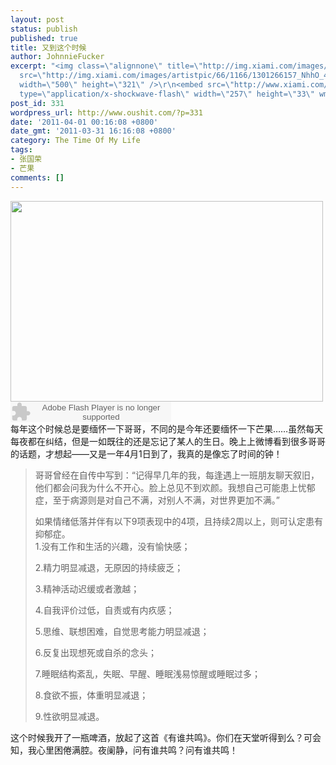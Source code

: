 ```yaml
---
layout: post
status: publish
published: true
title: 又到这个时候
author: JohnnieFucker
excerpt: "<img class=\"alignnone\" title=\"http://img.xiami.com/images/artistpic/66/1166/1301266157_NhhO_4.jpg\"
  src=\"http://img.xiami.com/images/artistpic/66/1166/1301266157_NhhO_4.jpg\" alt=\"\"
  width=\"500\" height=\"321\" />\r\n<embed src=\"http://www.xiami.com/widget/3298604_70698/singlePlayer.swf\"
  type=\"application/x-shockwave-flash\" width=\"257\" height=\"33\" wmode=\"transparent\"></embed>\r\n每年这个时候总是要缅怀一下哥哥，不同的是今年还要缅怀一下芒果……虽然每天每夜都在纠结，但是一如既往的还是忘记了某人的生日。晚上上微博看到很多哥哥的话题，才想起——又是一年4月1日到了，我真的是像忘了时间的钟！\r\n"
post_id: 331
wordpress_url: http://www.oushit.com/?p=331
date: '2011-04-01 00:16:08 +0800'
date_gmt: '2011-03-31 16:16:08 +0800'
category: The Time Of My Life
tags:
- 张国荣
- 芒果
comments: []
---
```

<p><img class="alignnone" title="http://img.xiami.com/images/artistpic/66/1166/1301266157_NhhO_4.jpg" src="http://img.xiami.com/images/artistpic/66/1166/1301266157_NhhO_4.jpg" alt="" width="500" height="321" /><br />
<embed src="http://www.xiami.com/widget/3298604_70698/singlePlayer.swf" type="application/x-shockwave-flash" width="257" height="33" wmode="transparent"></embed><br />
每年这个时候总是要缅怀一下哥哥，不同的是今年还要缅怀一下芒果……虽然每天每夜都在纠结，但是一如既往的还是忘记了某人的生日。晚上上微博看到很多哥哥的话题，才想起——又是一年4月1日到了，我真的是像忘了时间的钟！<br />
<!--break--><a id="more-331"></a></p>
<blockquote><p>
哥哥曾经在自传中写到：“记得早几年的我，每逢遇上一班朋友聊天叙旧，他们都会问我为什么不开心。脸上总见不到欢颜。我想自己可能患上忧郁症，至于病源则是对自己不满，对别人不满，对世界更加不满。”</p>
<p>如果情绪低落并伴有以下9项表现中的4项，且持续2周以上，则可认定患有抑郁症。<br />
    1.没有工作和生活的兴趣，没有愉快感；</p>
<p>    2.精力明显减退，无原因的持续疲乏；</p>
<p>    3.精神活动迟缓或者激越；</p>
<p>    4.自我评价过低，自责或有内疚感；</p>
<p>    5.思维、联想困难，自觉思考能力明显减退；</p>
<p>    6.反复出现想死或自杀的念头；</p>
<p>    7.睡眠结构紊乱，失眠、早醒、睡眠浅易惊醒或睡眠过多；</p>
<p>    8.食欲不振，体重明显减退；</p>
<p>    9.性欲明显减退。
</p></blockquote>
<p>这个时候我开了一瓶啤酒，放起了这首《有谁共鸣》。你们在天堂听得到么？可会知，我心里困倦满腔。夜阑静，问有谁共鸣？问有谁共鸣！</p>

